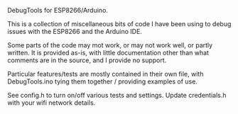 
DebugTools for ESP8266/Arduino.

This is a collection of miscellaneous bits of code I have been using to
debug issues with the ESP8266 and the Arduino IDE.

Some parts of the code may mot work, or may not work well, or partly written.
It is provided as-is, with little documentation other than what comments are
in the source, and I provide no support.

Particular features/tests are mostly contained in their own file, with
DebugTools.ino tying them together / providing examples of use.

See config.h to turn on/off various tests and settings.
Update credentials.h with your wifi network details.

